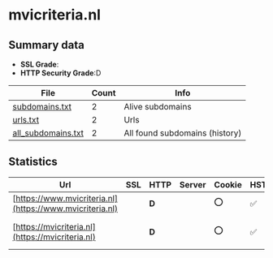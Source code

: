 

# mvicriteria.nl
## Summary data


 - **SSL Grade**:
 - **HTTP Security Grade**:D


| File       | Count | Info |
|------------|-------|------|
|[subdomains.txt](/data/mvicriteria.nl/subdomains.txt)|2|Alive subdomains|
|[urls.txt](/data/mvicriteria.nl/urls.txt)|2|Urls|
|[all_subdomains.txt](/data/mvicriteria.nl/all_subdomains.txt)|2|All found subdomains (history)|


## Statistics


| Url | SSL | HTTP | Server | Cookie | HSTS | CORS | CTO | CSP | XFO | XXP | RP |FP| Tech |Title |
|--------|-------|-------|------|------|------|------|------|------|------|------|------|------|------|------|
|[https://www.mvicriteria.nl](https://www.mvicriteria.nl)| | **D**||:o: |:white_check_mark: | | | | | | :white_check_mark: | |HSTS|Redirecting to h...|
|[https://mvicriteria.nl](https://mvicriteria.nl)| | **D**||:o: |:white_check_mark: | | | | | | :white_check_mark: | ||308 Permanent Re...|

